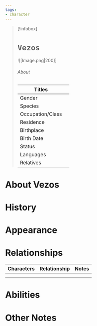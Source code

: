 ```yaml
---
tags:
- character
---
```

> [!infobox]
> # `Vezos`
> ![[Image.png|200]]
> ###### About
> | Titles |  |
> | ---- | ---- |
> | Gender |  |
> | Species |  |
> | Occupation/Class | |
> | Residence |  |
> | Birthplace |  |
> | Birth Date |   |
> | Status |  |
> | Languages |  |
> | Relatives |   |
# About Vezos



# History



# Appearance



# Relationships
| Characters | Relationship | Notes |
| ---------- | ------------ | ----- |
|            |              |       |
|            |              |       |

# Abilities



# Other Notes
